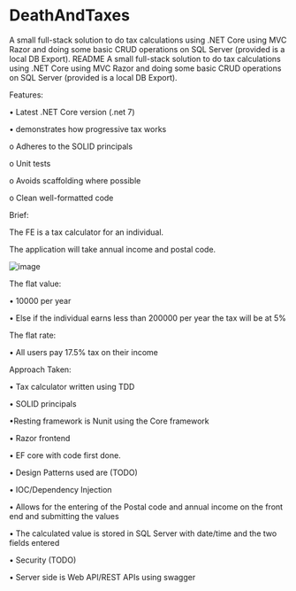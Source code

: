 # DeathAndTaxes
A small full-stack solution to do tax calculations using .NET Core using MVC Razor and doing some basic CRUD operations on SQL Server (provided is a local DB Export).
README
A small full-stack solution to do tax calculations using .NET Core using MVC Razor and doing some basic CRUD operations on SQL Server (provided is a local DB Export).

Features:

• Latest .NET Core version (.net 7)

• demonstrates how progressive tax works

o Adheres to the SOLID principals

o Unit tests

o Avoids scaffolding where possible

o Clean well-formatted code

Brief:

The FE is a tax calculator for an individual.

The application will take annual income and postal code.

![image](https://github.com/WVDR/DeathAndTaxes/assets/10729245/e129434b-b57a-49d0-b98c-0137234bdfe6)


The flat value:

• 10000 per year

• Else if the individual earns less than 200000 per year the tax will be at 5%


The flat rate:

• All users pay 17.5% tax on their income

Approach Taken:

• Tax calculator written using TDD

• SOLID principals

•Resting framework is Nunit using the Core framework

• Razor frontend

• EF core with code first done.

• Design Patterns used are (TODO)

• IOC/Dependency Injection

• Allows for the entering of the Postal code and annual income on the front end and submitting the values

• The calculated value is stored in SQL Server with date/time and the two fields entered

• Security (TODO)

• Server side is Web API/REST APIs using swagger
